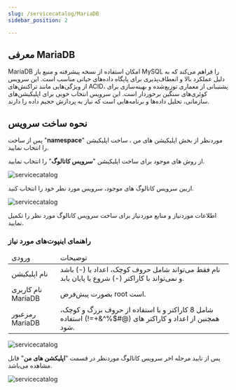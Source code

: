 ```yaml
---
slug: /servicecatalog/MariaDB
sidebar_position: 2

---
```


## معرفی MariaDB 

 MariaDB امکان استفاده از نسخه پیشرفته و منبع باز MySQL را فراهم می‌کند که به دلیل عملکرد بالا و انعطاف‌پذیری برای پایگاه داده‌های حیاتی مناسب است. این سرویس از ویژگی‌هایی مانند تراکنش‌های ACID، پشتیبانی از معماری توزیع‌شده و بهینه‌سازی برای کوئری‌های سنگین برخوردار است. این سرویس انتخاب خوبی برای اپلیکیشن‌های سازمانی، تحلیل داده‌ها و برنامه‌هایی است که نیاز به پردازش حجیم داده را دارند.
 
## نحوه ساخت سرویس


پس از ساخت "**namespace**" موردنظر از بخش اپلیکیشن های من ، ساخت اپلیکیشن را انتخاب نمایید.

از روش های موجود برای ساخت اپلیکیشن "**سرویس کاتالوگ**" را انتخاب نمایید.

![servicecatalog](/img/servicecatalog/servicecatalog00.png)

ازبین سرویس کاتالوگ های موجود، سرویس مورد نظر خود را انتخاب کنید.

![servicecatalog](/img/servicecatalog/servicecatalog0.png)

اطلاعات موردنیاز و منابع موردنیاز برای ساخت سرویس کاتالوگ مورد نظر را تکمیل نمایید.

### راهنمای اینپوت‌های مورد نیاز


<table>
    <thead>
        <tr>
            <td>ورودی</td>
            <td>توضیحات</td>
        </tr>
    </thead>
    <tbody>
        <tr>
            <td>نام اپلیکیشن</td>
            <td>نام فقط می‌تواند شامل حروف کوچک، اعداد یا (-) باشد و نمی‌تواند با کاراکتر (-) شروع یا پایان یابد.</td>
        </tr>
        <tr>
            <td>نام کاربری MariaDB</td>
            <td>بصورت پیش‌فرض root است.</td>
        </tr>
        <tr>
            <td>رمزعبور MariaDB</td>
            <td>شامل 8 کاراکتر و با استفاده از حروف بزرگ و کوچک، همچنین از اعداد و کاراکتر های (@#$%^&+=!) استفاده شود.</td>
        </tr>
    </tbody>
</table>

![servicecatalog](/img/servicecatalog/servicecatalog3.png)

 پس از تایید مرحله اخر سرویس کاتالوگ موردنظر در قسمت "**اپلیکشن های من**" قابل مشاهده می‌باشد.
 
 ![servicecatalog](/img/servicecatalog/servicecatalog4.png)


